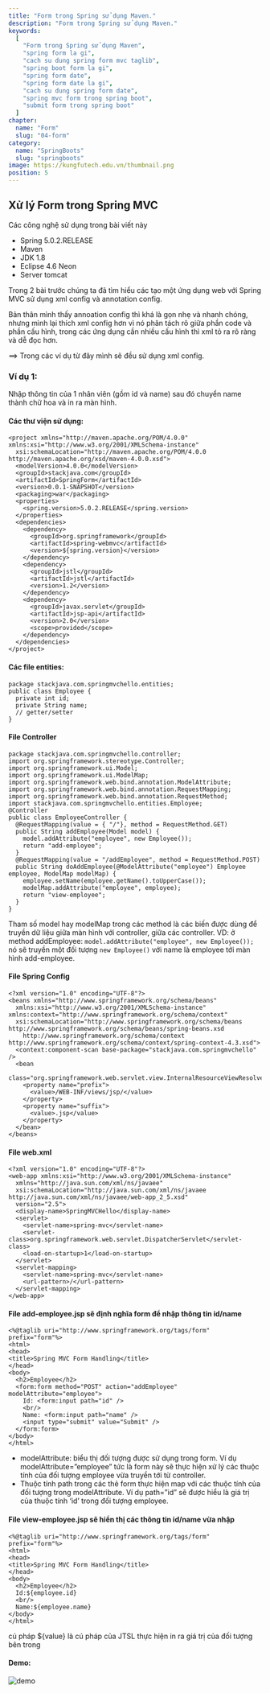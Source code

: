 ```yaml
---
title: "Form trong Spring sử dụng Maven."
description: "Form trong Spring sử dụng Maven."
keywords:
  [
    "Form trong Spring sử dụng Maven",
    "spring form la gi",
    "cach su dung spring form mvc taglib",
    "spring boot form la gi",
    "spring form date",
    "spring form date la gi",
    "cach su dung spring form date",
    "spring mvc form trong spring boot",
    "submit form trong spring boot"
  ]
chapter:
  name: "Form"
  slug: "04-form"
category:
  name: "SpringBoots"
  slug: "springboots"
image: https://kungfutech.edu.vn/thumbnail.png
position: 5
---
```

## Xử lý Form trong Spring MVC
Các công nghệ sử dụng trong bài viết này

- Spring 5.0.2.RELEASE
- Maven
- JDK 1.8
- Eclipse 4.6 Neon
- Server tomcat
  
Trong 2 bài trước chúng ta đã tìm hiểu các tạo một ứng dụng web với Spring MVC sử dụng xml config và annotation config.

Bản thân mình thấy annoation config thì khá là gọn nhẹ và nhanh chóng, nhưng mình lại thích xml config hơn vì nó phân tách rõ giữa phần code và phần cấu hình, trong các ứng dụng cần nhiều cấu hình thì xml tỏ ra rõ ràng và dễ đọc hơn.

==> Trong các ví dụ từ đây mình sẽ đều sử dụng xml config.

### Ví dụ 1:
Nhập thông tin của 1 nhân viên (gồm id và name) sau đó chuyển name thành chữ hoa và in ra màn hình.

#### Các thư viện sử dụng:
```
<project xmlns="http://maven.apache.org/POM/4.0.0" xmlns:xsi="http://www.w3.org/2001/XMLSchema-instance"
  xsi:schemaLocation="http://maven.apache.org/POM/4.0.0 http://maven.apache.org/xsd/maven-4.0.0.xsd">
  <modelVersion>4.0.0</modelVersion>
  <groupId>stackjava.com</groupId>
  <artifactId>SpringForm</artifactId>
  <version>0.0.1-SNAPSHOT</version>
  <packaging>war</packaging>
  <properties>
    <spring.version>5.0.2.RELEASE</spring.version>
  </properties>
  <dependencies>
    <dependency>
      <groupId>org.springframework</groupId>
      <artifactId>spring-webmvc</artifactId>
      <version>${spring.version}</version>
    </dependency>
    <dependency>
      <groupId>jstl</groupId>
      <artifactId>jstl</artifactId>
      <version>1.2</version>
    </dependency>
    <dependency>
      <groupId>javax.servlet</groupId>
      <artifactId>jsp-api</artifactId>
      <version>2.0</version>
      <scope>provided</scope>
    </dependency>
  </dependencies>
</project>
```
#### Các file entities:
```
package stackjava.com.springmvchello.entities;
public class Employee {
  private int id;
  private String name;
  // getter/setter
}
```
#### File Controller
```
package stackjava.com.springmvchello.controller;
import org.springframework.stereotype.Controller;
import org.springframework.ui.Model;
import org.springframework.ui.ModelMap;
import org.springframework.web.bind.annotation.ModelAttribute;
import org.springframework.web.bind.annotation.RequestMapping;
import org.springframework.web.bind.annotation.RequestMethod;
import stackjava.com.springmvchello.entities.Employee;
@Controller
public class EmployeeController {
  @RequestMapping(value = { "/"}, method = RequestMethod.GET)
  public String addEmployee(Model model) {
    model.addAttribute("employee", new Employee());
    return "add-employee";
  }
  @RequestMapping(value = "/addEmployee", method = RequestMethod.POST)
  public String doAddEmployee(@ModelAttribute("employee") Employee employee, ModelMap modelMap) {
    employee.setName(employee.getName().toUpperCase());
    modelMap.addAttribute("employee", employee);
    return "view-employee";
  }
}
```
Tham số model hay modelMap trong các method là các biến được dùng để truyền dữ liệu giữa màn hình với controller, giữa các controller.
VD: ở method addEmployee: ```model.addAttribute("employee", new Employee());``` nó sẽ truyền một đối tượng ```new Employee()``` với name là employee tới màn hình add-employee.

#### File Spring Config
```
<?xml version="1.0" encoding="UTF-8"?>
<beans xmlns="http://www.springframework.org/schema/beans"
  xmlns:xsi="http://www.w3.org/2001/XMLSchema-instance" xmlns:context="http://www.springframework.org/schema/context"
  xsi:schemaLocation="http://www.springframework.org/schema/beans http://www.springframework.org/schema/beans/spring-beans.xsd
    http://www.springframework.org/schema/context http://www.springframework.org/schema/context/spring-context-4.3.xsd">
  <context:component-scan base-package="stackjava.com.springmvchello" />
  <bean
    class="org.springframework.web.servlet.view.InternalResourceViewResolver">
    <property name="prefix">
      <value>/WEB-INF/views/jsp/</value>
    </property>
    <property name="suffix">
      <value>.jsp</value>
    </property>
  </bean>
</beans>
```
#### File web.xml
```
<?xml version="1.0" encoding="UTF-8"?>
<web-app xmlns:xsi="http://www.w3.org/2001/XMLSchema-instance"
  xmlns="http://java.sun.com/xml/ns/javaee"
  xsi:schemaLocation="http://java.sun.com/xml/ns/javaee http://java.sun.com/xml/ns/javaee/web-app_2_5.xsd"
  version="2.5">
  <display-name>SpringMVCHello</display-name>
  <servlet>
    <servlet-name>spring-mvc</servlet-name>
    <servlet-class>org.springframework.web.servlet.DispatcherServlet</servlet-class>
    <load-on-startup>1</load-on-startup>
  </servlet>
  <servlet-mapping>
    <servlet-name>spring-mvc</servlet-name>
    <url-pattern>/</url-pattern>
  </servlet-mapping>
</web-app>

```
#### File add-employee.jsp sẽ định nghĩa form để nhập thông tin id/name
```
<%@taglib uri="http://www.springframework.org/tags/form" prefix="form"%>
<html>
<head>
<title>Spring MVC Form Handling</title>
</head>
<body>
  <h2>Employee</h2>
  <form:form method="POST" action="addEmployee" modelAttribute="employee">
    Id: <form:input path="id" />
    <br/>
    Name: <form:input path="name" />
    <input type="submit" value="Submit" />
  </form:form>
</body>
</html>
```
- modelAttribute: biểu thị đối tượng được sử dụng trong form. Ví dụ modelAttribute=”employee” tức là form này sẽ thực hiện xử lý các thuộc tính của đối tượng employee vừa truyền tới từ controller.
- Thuộc tính path trong các thẻ form thực hiện map với các thuộc tính của đối tượng trong modelAttribute. Ví dụ path=”id” sẽ được hiểu là giá trị của thuộc tính ‘id’ trong đối tượng employee.
#### File view-employee.jsp sẽ hiển thị các thông tin id/name vừa nhập
```
<%@taglib uri="http://www.springframework.org/tags/form" prefix="form"%>
<html>
<head>
<title>Spring MVC Form Handling</title>
</head>
<body>
  <h2>Employee</h2>
  Id:${employee.id}
  <br/>
  Name:${employee.name}
</body>
</html>
```
cú pháp ${value} là cú pháp của JTSL thực hiện in ra giá trị của đối tượng bên trong

#### Demo:
![demo](https://scontent.xx.fbcdn.net/v/t1.15752-9/280295419_798993481485847_7553100076039742746_n.png?stp=dst-png_s280x280&_nc_cat=105&ccb=1-7&_nc_sid=aee45a&_nc_ohc=kOtRVRNPi-MAX_2ba4Q&_nc_ad=z-m&_nc_cid=0&_nc_ht=scontent.xx&oh=03_AVKGkV32zuJqdNAuMJ98-4CUkm96s0t-PN0wU0h0rdcqLg&oe=62B7A74A)